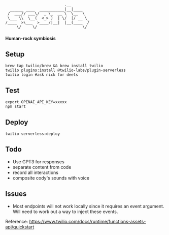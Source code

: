 ```
                          .__        
  ______ ____  ___________|__|____   
 /  ___// ___\/  _ \_  __ \  \__  \  
 \___ \\  \__(  <_> )  | \/  |/ __ \_
/____  >\___  >____/|__|  |__(____  /
     \/     \/                    \/ 
```



#### Human-rock symbiosis


## Setup
```
brew tap twilio/brew && brew install twilio
twilio plugins:install @twilio-labs/plugin-serverless
twilio login #ask nick for deets
```

## Test
```
export OPENAI_API_KEY=xxxxx
npm start
```

## Deploy
```
twilio serverless:deploy
```

## Todo
* ~~Use GPT3 for responses~~
* separate content from code
* record all interactions
* composite cody's sounds with voice

## Issues
* Most endpoints will not work locally since it requires an event argument. Will need to work out a way to inject these events.

Reference: https://www.twilio.com/docs/runtime/functions-assets-api/quickstart